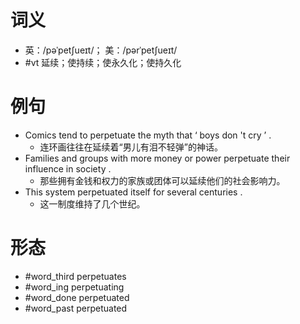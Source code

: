 # 词义
- 英：/pəˈpetʃueɪt/； 美：/pərˈpetʃueɪt/
- #vt 延续；使持续；使永久化；使持久化
# 例句
- Comics tend to perpetuate the myth that ‘ boys don 't cry ’ .
	- 连环画往往在延续着“男儿有泪不轻弹”的神话。
- Families and groups with more money or power perpetuate their influence in society .
	- 那些拥有金钱和权力的家族或团体可以延续他们的社会影响力。
- This system perpetuated itself for several centuries .
	- 这一制度维持了几个世纪。
# 形态
- #word_third perpetuates
- #word_ing perpetuating
- #word_done perpetuated
- #word_past perpetuated
